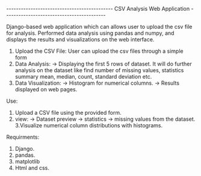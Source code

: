 -------------------------------------------- CSV Analysis Web Application ------------------------------------------

Django-based web application which can allows user to upload the csv file for analysis.
Performed data analysis using pandas and numpy, and displays the results and visualizations on the web interface.

1. Upload the CSV File: User can upload the csv files through a simple form
2. Data Analysis:
   -> Displaying the first 5 rows of dataset. It will do further analysis
      on the dataset like find number of missing values, statistics summary mean, median, count, standard deviation etc.
3. Data Visualization:
   -> Histogram for numerical columns.
   -> Results displayed on web pages.


Use:  
1. Upload a CSV file using the provided form.
2. view:
   -> Dataset preview
   -> statistics
   -> missing values from the dataset.
3.Visualize numerical column distributions with histograms.


Requirments:
1. Django.
2. pandas.
3. matplotlib
4. Html and css.
